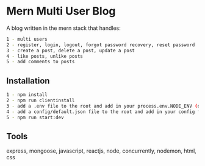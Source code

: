 # Mern Multi User Blog

A blog written in the mern stack that handles:
```bash
1 - multi users 
2 - register, login, logout, forgot password recovery, reset password 
3 - create a post, delete a post, update a post
4 - like posts, unlike posts
5 - add comments to posts
```

## Installation
```bash
1 - npm install
2 - npm run clientinstall
3 - add a .env file to the root and add in your process.env.NODE_ENV (dev || prod)
4 - add a config/default.json file to the root and add in your config for the application
5 - npm run start:dev
```

## Tools
express, mongoose, javascript, reactjs, node, concurrently, nodemon, html, css
